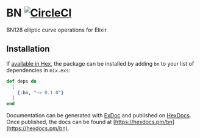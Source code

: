 # BN [![CircleCI](https://circleci.com/gh/poanetwork/bn.svg?style=svg)](https://circleci.com/gh/poanetwork/bn)

BN128 elliptic curve operations for Elixir

## Installation

If [available in Hex](https://hex.pm/docs/publish), the package can be installed
by adding `bn` to your list of dependencies in `mix.exs`:

```elixir
def deps do
  [
    {:bn, "~> 0.1.0"}
  ]
end
```

Documentation can be generated with [ExDoc](https://github.com/elixir-lang/ex_doc)
and published on [HexDocs](https://hexdocs.pm). Once published, the docs can
be found at [https://hexdocs.pm/bn](https://hexdocs.pm/bn).

